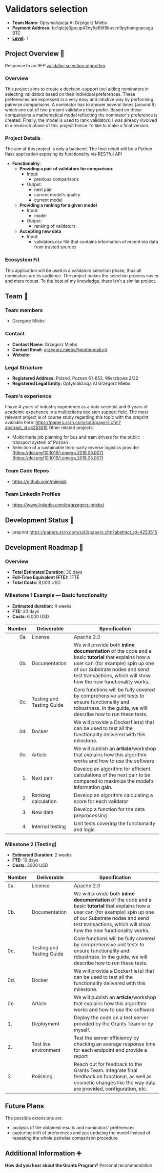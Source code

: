 # Validators selection


- **Team Name:** Optymalizacja AI Grzegorz Miebs
- **Payment Address:** bc1qtcjq0jpcup43ny5e66f6kuvcn9pyhamguecsgu BTC
- **[Level](https://github.com/w3f/Grants-Program/tree/master#level_slider-levels):** 1



## Project Overview :page_facing_up:

Response to an RFP [validator-selection-algorithm](https://github.com/w3f/Grants-Program/blob/master/docs/rfps/validator-selection-algorithm.md "validator-selection-algorithm.md").

### Overview


This project aims to create a decision-support tool aiding nominators in selecting validators based on their individual preferences. These preferences are expressed in a very easy and intuitive way by performing pairwise comparisons. A nominator has to answer several times (around 6) which one out of two present validators they prefer. Based on these comparisons a mathematical model reflecting the nominator's preference is created. Finally, the model is used to rank validators. 
I was already involved in a research phase of this project hence I'd like to make a final version.

### Project Details

The aim of this project is only a backend. The final result will be a Python flask application exposing its functionality via RESTful API

- **Functionality**:
  - **Providing a pair of validators for comparison**:
    - Input:
      - previous comparisons
    - Output:
      - next pair
      - current model’s quality
      - current model
  - **Providing a ranking for a given model**
    - Input:
      - model
    - Output:
      - ranking of validators
  - **Accepting new data**
      - Input:
          - validators.csv file that contains information of recent era data from trusted sources
      


### Ecosystem Fit


This application will be used in a validators selection phase, thus all nominators are its audience. The project makes the selection process easier and more robust. To the best of my knowledge, there isn't a similar project.

## Team :busts_in_silhouette:

### Team members

- Grzegorz Miebs

### Contact

- **Contact Name:** Grzegorz Miebs
- **Contact Email:** grzegorz.miebs@protonmail.ch
- **Website:**

### Legal Structure

- **Registered Address:** Poland, Poznan 61-853, Wierzbowa 2/22
- **Registered Legal Entity:** Optymalizacja AI Grzegorz Miebs

### Team's experience

I have 4 years of industry experience as a data scientist and 6 years of academic experience in a multicriteria decision support field. 
The most relevant project is of course study regarding this topic with the preprint available here: https://papers.ssrn.com/sol3/papers.cfm?abstract_id=4253515
Other related projects:

-   Multicriteria job planning for bus and tram drivers for the public transport system of Poznań
-   Selection of a sustainable third-party reverse logistics provider [https://doi.org/10.1016/j.omega.2018.05.007](https://doi.org/10.1016/j.omega.2018.05.007)

### Team Code Repos

- https://github.com/miepsik


### Team LinkedIn Profiles

- https://www.linkedin.com/in/grzegorz-miebs/

## Development Status :open_book:

- preprint https://papers.ssrn.com/sol3/papers.cfm?abstract_id=4253515


## Development Roadmap :nut_and_bolt:


### Overview

- **Total Estimated Duration:** 30 days
- **Full-Time Equivalent (FTE):**  1FTE
- **Total Costs:** 9,000 USD

### Milestone 1 Example — Basic functionality

- **Estimated duration:** 4 weeks
- **FTE:**  20 days
- **Costs:** 6,000 USD

| Number | Deliverable | Specification |
| -----: | ----------- | ------------- |
| 0a. | License | Apache 2.0 |
| 0b. | Documentation | We will provide both **inline documentation** of the code and a basic **tutorial** that explains how a user can (for example) spin up one of our Substrate nodes and send test transactions, which will show how the new functionality works. |
| 0c. | Testing and Testing Guide | Core functions will be fully covered by comprehensive unit tests to ensure functionality and robustness. In the guide, we will describe how to run these tests. |
| 0d. | Docker | We will provide a Dockerfile(s) that can be used to test all the functionality delivered with this milestone. |
| 0e. | Article | We will publish an **article**/workshop that explains how this algorithm works and how to use the software |
| 1. | Next pair | Develop an algorithm for efficient calculations of the next pair to be compared to maximize the model’s information gain. |  
| 2.  | Ranking calculation  | Develop an algorithm calculating a score for each validator | 
| 3.  | New data  | Develop a function for the data preprocessing | 
| 4.  | Internal testing  | Unit tests covering the functionality and logic |



### Milestone 2 (Testing)

* **Estimated Duration:** 2 weeks
* **FTE:**  10 days
* **Costs:** 3000 USD


| Number | Deliverable | Specification | 
| ------------- | ------------- | ------------- |
| 0a. | License | Apache 2.0 |
| 0b. | Documentation | We will provide both **inline documentation** of the code and a basic **tutorial** that explains how a user can (for example) spin up one of our Substrate nodes and send test transactions, which will show how the new functionality works. |
| 0c. | Testing and Testing Guide | Core functions will be fully covered by comprehensive unit tests to ensure functionality and robustness. In the guide, we will describe how to run these tests. |
| 0d. | Docker | We will provide a Dockerfile(s) that can be used to test all the functionality delivered with this milestone. |
| 0e. | Article | We will publish an **article**/workshop that explains how this algorithm works and how to use the software |
| 1. | Deployment | Deploy the code on a test server provided by the Grants Team or by myself. |
| 2. | Test live environment | Test the server efficiency by checking an average response time for each endpoint and provide a report | 
| 3. | Polishing | Reach out for feedback to the Grants Team. Integrate final feedback on functional, as well as cosmetic changes like the way data are provided, configuration, etc. |


## Future Plans


The possible extensions are:

-   analysis of the obtained results and nominators' preferences
-   capturing drift of preferences and just updating the model instead of repeating the whole pairwise comparison procedure


## Additional Information :heavy_plus_sign:

**How did you hear about the Grants Program?** Personal recommendation

